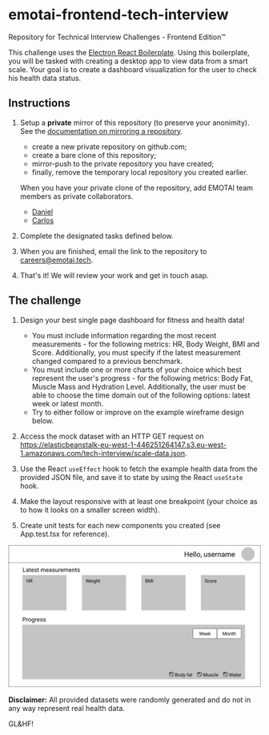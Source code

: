 # emotai-frontend-tech-interview

Repository for Technical Interview Challenges - Frontend Edition&trade;

This challenge uses the [Electron React Boilerplate](https://github.com/electron-react-boilerplate/electron-react-boilerplate). Using this boilerplate, you will be tasked with creating a desktop app to view data from a smart scale. Your goal is to create a dashboard visualization for the user to check his health data status.

## Instructions

1. Setup a **private** mirror of this repository (to preserve your anonimity). See the [documentation on mirroring a repository](https://docs.github.com/en/repositories/creating-and-managing-repositories/duplicating-a-repository).
    - create a new private repository on github.com;
    - create a bare clone of this repository;
    - mirror-push to the private repository you have created;
    - finally, remove the temporary local repository you created earlier.

     When you have your private clone of the repository, add EMOTAI team members as private collaborators.

   - [Daniel](https://github.com/chipimix)
   - [Carlos](https://github.com/cfmoreira)

2. Complete the designated tasks defined below.

3. When you are finished, email the link to the repository to <careers@emotai.tech>.

4. That's it! We will review your work and get in touch asap.

## The challenge

1. Design your best single page dashboard for fitness and health data!
   - You must include information regarding the most recent measurements - for the following metrics: HR, Body Weight, BMI and Score. Additionally, you must specify if the  latest measurement changed compared to a previous benchmark.
   - You must include one or more charts of your choice which best represent the user's progress - for the following metrics: Body Fat, Muscle Mass and Hydration Level. Additionally, the user must be able to choose the time domain out of the following options: latest week or latest month.
   - Try to either follow or improve on the example wireframe design below.

2. Access the mock dataset with an HTTP GET request on https://elasticbeanstalk-eu-west-1-446251264147.s3.eu-west-1.amazonaws.com/tech-interview/scale-data.json.

3. Use the React `useEffect` hook to fetch the example health data from the provided JSON file, and save it to state by using the React `useState` hook.

4. Make the layout responsive with at least one breakpoint (your choice as to how it looks on a smaller screen width).

5. Create unit tests for each new components you created (see App.test.tsx for reference).

![Example Dashboard](/assets/example-dashboard.png)

**Disclaimer:** All provided datasets were randomly generated and do not in any way represent real health data.

GL&HF!
